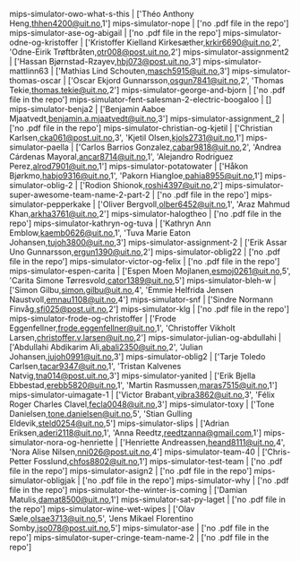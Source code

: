 mips-simulator-owo-what-s-this                    | ['Théo Anthony Heng,thhen4200@uit.no,1']
mips-simulator-nope                               | ['no .pdf file in the repo']
mips-simulator-ase-og-abigail                     | ['no .pdf file in the repo']
mips-simulator-odne-og-kristoffer                 | ['Kristoffer Kielland Kirkesæther,krkir6690@uit.no,2', 'Odne-Eirik Trøftbråten,otr008@post.uit.no,2']
mips-simulator-assignment2                        | ['Hassan Bjørnstad-Rzayev,hbj073@post.uit.no,3']
mips-simulator-mattlinn63                         | ['Mathias Lind Schouten,masch5915@uit.no,3']
mips-simulator-thomas-oscar                       | ['Oscar Ekjord Gunnarsson,osgun7841@uit.no,2', 'Thomas Tekie,thomas.tekie@uit.no,2']
mips-simulator-george-and-bjorn                   | ['no .pdf file in the repo']
mips-simulator-fent-salesman-2-electric-boogaloo  | []
mips-simulator-benja2                             | ['Benjamin Aaboe Mjaatvedt,benjamin.a.mjaatvedt@uit.no,3']
mips-simulator-assignment_2                       | ['no .pdf file in the repo']
mips-simulator-christian-og-kjetil                | ['Christian Karlsen,cka061@post.uit.no,3', 'Kjetil Olsen,kjols2731@uit.no,1']
mips-simulator-paella                             | ['Carlos Barrios Gonzalez,cabar9818@uit.no,2', 'Andrea Cárdenas Mayoral,ancar8714@uit.no,1', 'Alejandro Rodriguez Perez,alrod7901@uit.no,1']
mips-simulator-potatowater                        | ['Håkon Bjørkmo,habjo9316@uit.no,1', 'Pakorn Hiangloe,pahia8955@uit.no,1']
mips-simulator-oblig-2                            | ['Rodion Shionok,roshi4397@uit.no,2']
mips-simulator-super-awesome-team-name-2-part-2   | ['no .pdf file in the repo']
mips-simulator-pepperkake                         | ['Oliver Bergvoll,olber6452@uit.no,1', 'Araz Mahmud Khan,arkha3761@uit.no,2']
mips-simulator-halogtheo                          | ['no .pdf file in the repo']
mips-simulator-kathryn-og-tuva                    | ['Kathryn Ann Emblow,kaemb0626@uit.no,1', 'Tuva Marie Eaton Johansen,tujoh3800@uit.no,3']
mips-simulator-assignment-2                       | ['Erik Assar Uno Gunnarsson,ergun1390@uit.no,2']
mips-simulator-oblig22                            | ['no .pdf file in the repo']
mips-simulator-victor-og-felix                    | ['no .pdf file in the repo']
mips-simulator-espen-carita                       | ['Espen Moen Mojlanen,esmoj0261@uit.no,5', 'Carita Simone Tørresvold,cator1389@uit.no,5']
mips-simulator-bleh-w                             | ['Simon Gilbu,simon.gilbu@uit.no,4', 'Emmie Helfrida Jensen Naustvoll,emnau1108@uit.no,4']
mips-simulator-snf                                | ['Sindre Normann Finvåg,sfi025@post.uit.no,2']
mips-simulator-klg                                | ['no .pdf file in the repo']
mips-simulator-frode-og-christoffer               | ['Frode Eggenfellner,frode.eggenfellner@uit.no,1', 'Christoffer Vikholt Larsen,christoffer.v.larsen@uit.no,2']
mips-simulator-julian-og-abdullahi                | ['Abdullahi Abdikarim Ali,abali2350@uit.no,2', 'Julian Johansen,jujoh0991@uit.no,3']
mips-simulator-oblig2                             | ['Tarje Toledo Carlsen,tacar9347@uit.no,1', 'Tristan Kalvenes Natvig,tna014@post.uit.no,3']
mips-simulator-yanited                            | ['Erik Bjella Ebbestad,erebb5820@uit.no,1', 'Martin Rasmussen,maras7515@uit.no,1']
mips-simulator-uimagate-1                         | ['Victor Brabant,vibra3862@uit.no,3', 'Félix Roger Charles Clavel,fecla0048@uit.no,3']
mips-simulator-toxy                               | ['Tone Danielsen,tone.danielsen@uit.no,5', 'Stian Gulling Eldevik,steld0254@uit.no,5']
mips-simulator-slips                              | ['Adrian Eriksen,aderi2118@uit.no,1', 'Anna Reedtz,reedtzanna@gmail.com,1']
mips-simulator-nora-og-henriette                  | ['Henriette Andreassen,heand8111@uit.no,4', 'Nora Alise Nilsen,nni026@post.uit.no,4']
mips-simulator-team-40                            | ['Chris-Petter Fosslund,chfos8802@uit.no,1']
mips-simulator-test-team                          | ['no .pdf file in the repo']
mips-simulator-asign2                             | ['no .pdf file in the repo']
mips-simulator-obligjak                           | ['no .pdf file in the repo']
mips-simulator-why                                | ['no .pdf file in the repo']
mips-simulator-the-winter-is-coming               | ['Damian Matulis,damat8500@uit.no,1']
mips-simulator-sat-py-laget                       | ['no .pdf file in the repo']
mips-simulator-wine-wet-wipes                     | ['Olav Sæle,olsae3713@uit.no,5', 'Jens Mikael Florentino Somby,jso078@post.uit.no,5']
mips-simulator-ase                                | ['no .pdf file in the repo']
mips-simulator-super-cringe-team-name-2           | ['no .pdf file in the repo']
